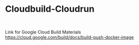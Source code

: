 # Cloudbuild-Cloudrun

<br>

Link for Google Cloud Build Materials 
<br>
https://cloud.google.com/build/docs/build-push-docker-image

